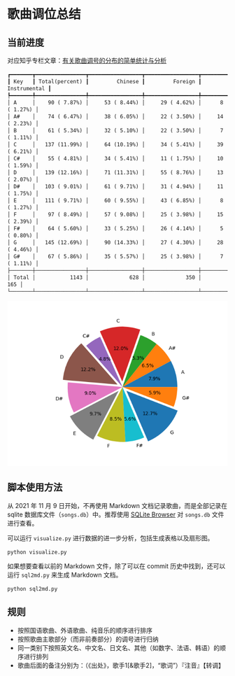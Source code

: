 # 歌曲调位总结

## 当前进度

对应知乎专栏文章：[有关歌曲调号的分布的简单统计与分析](https://zhuanlan.zhihu.com/p/56102065)

```plain
┏━━━━━━━┳━━━━━━━━━━━━━━━━┳━━━━━━━━━━━━━━━━━┳━━━━━━━━━━━━━━━━━┳━━━━━━━━━━━━━━━━━┓
┃ Key   ┃ Total(percent) ┃         Chinese ┃         Foreign ┃    Instrumental ┃
┡━━━━━━━╇━━━━━━━━━━━━━━━━╇━━━━━━━━━━━━━━━━━╇━━━━━━━━━━━━━━━━━╇━━━━━━━━━━━━━━━━━┩
│ A     │    90 ( 7.87%) │     53 ( 8.44%) │     29 ( 4.62%) │      8 ( 1.27%) │
│ A#    │    74 ( 6.47%) │     38 ( 6.05%) │     22 ( 3.50%) │     14 ( 2.23%) │
│ B     │    61 ( 5.34%) │     32 ( 5.10%) │     22 ( 3.50%) │      7 ( 1.11%) │
│ C     │   137 (11.99%) │     64 (10.19%) │     34 ( 5.41%) │     39 ( 6.21%) │  
│ C#    │    55 ( 4.81%) │     34 ( 5.41%) │     11 ( 1.75%) │     10 ( 1.59%) │  
│ D     │   139 (12.16%) │     71 (11.31%) │     55 ( 8.76%) │     13 ( 2.07%) │  
│ D#    │   103 ( 9.01%) │     61 ( 9.71%) │     31 ( 4.94%) │     11 ( 1.75%) │  
│ E     │   111 ( 9.71%) │     60 ( 9.55%) │     43 ( 6.85%) │      8 ( 1.27%) │  
│ F     │    97 ( 8.49%) │     57 ( 9.08%) │     25 ( 3.98%) │     15 ( 2.39%) │  
│ F#    │    64 ( 5.60%) │     33 ( 5.25%) │     26 ( 4.14%) │      5 ( 0.80%) │  
│ G     │   145 (12.69%) │     90 (14.33%) │     27 ( 4.30%) │     28 ( 4.46%) │  
│ G#    │    67 ( 5.86%) │     35 ( 5.57%) │     25 ( 3.98%) │      7 ( 1.11%) │  
├───────┼────────────────┼─────────────────┼─────────────────┼─────────────────┤  
│ Total │           1143 │             628 │             350 │             165 │  
└───────┴────────────────┴─────────────────┴─────────────────┴─────────────────┘
```

![](result.png)

## 脚本使用方法

从 2021 年 11 月 9 日开始，不再使用 Markdown 文档记录歌曲，而是全部记录在 sqlite 数据库文件（`songs.db`）中。推荐使用 [SQLite Browser](https://github.com/sqlitebrowser/sqlitebrowser) 对 `songs.db` 文件进行查看。

可以运行 `visualize.py` 进行数据的进一步分析，包括生成表格以及扇形图。

```shell
python visualize.py
```

如果想要查看以前的 Markdown 文件，除了可以在 commit 历史中找到，还可以运行 `sql2md.py` 来生成 Markdown 文档。

```shell
python sql2md.py
```

## 规则

* 按照国语歌曲、外语歌曲、纯音乐的顺序进行排序
* 按照歌曲主歌部分（而非前奏部分）的调号进行归纳
* 同一类别下按照英文名、中文名、日文名、其他（如数字、法语、韩语）的顺序进行排列
* 歌曲后面的备注分别为：（《出处》，歌手1[&歌手2]，“歌词”）『注音』【转调】
